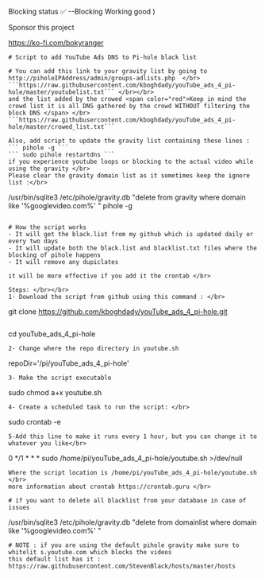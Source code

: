 Blocking status :white_check_mark: --Blocking Working good ) </br>

Sponsor this project

https://ko-fi.com/bokyranger



```
# Script to add YouTube Ads DNS to Pi-hole black list

# You can add this link to your gravity list by going to 
http://piholeIPAddress/admin/groups-adlists.php  </br>
```https://raw.githubusercontent.com/kboghdady/youTube_ads_4_pi-hole/master/youtubelist.txt``` </br></br>
and the list added by the crowed <span color="red">Keep in mind the crowd list it is all DNS gathered by the crowd WITHOUT filtering the block DNS </span> </br>
```https://raw.githubusercontent.com/kboghdady/youTube_ads_4_pi-hole/master/crowed_list.txt```

Also, add script to update the gravity list containing these lines : 
``` pihole -g ```
``` sudo pihole restartdns ```
if you experience youtube loops or blocking to the actual video while using the gravity </br>
Please clear the gravity domain list as it sometimes keep the ignore list :</br>
```
/usr/bin/sqlite3 /etc/pihole/gravity.db "delete from gravity where domain like '%googlevideo.com%' "
pihole -g
```

# How the script works
- It will get the black.list from my github which is updated daily or every two days 
- It will update both the black.list and blacklist.txt files where the blocking of pihole happens
- It will remove any dupiclates 

it will be more effective if you add it the crontab </br>

Steps: </br></br>
1- Download the script from github using this command : </br>
```
git clone https://github.com/kboghdady/youTube_ads_4_pi-hole.git
```

```
cd youTube_ads_4_pi-hole
```
2- Change where the repo directory in youtube.sh 
```
repoDir='/pi/youTube_ads_4_pi-hole'
```
3- Make the script executable
```
sudo chmod a+x youtube.sh
```
4- Create a scheduled task to run the script: </br>
```
sudo crontab -e 
```
5-Add this line to make it runs every 1 hour, but you can change it to whatever you like</br>
```
0 */1 * * * sudo /home/pi/youTube_ads_4_pi-hole/youtube.sh >/dev/null 
```
Where the script location is /home/pi/youTube_ads_4_pi-hole/youtube.sh </br>
more information about crontab https://crontab.guru </br>

# if you want to delete all blacklist from your database in case of issues 
```
/usr/bin/sqlite3 /etc/pihole/gravity.db "delete from domainlist where domain like '%googlevideo.com%' "
```
# NOTE : if you are using the default pihole gravity make sure to whitelit s.youtube.com which blocks the videos
this default list has it : https://raw.githubusercontent.com/StevenBlack/hosts/master/hosts
